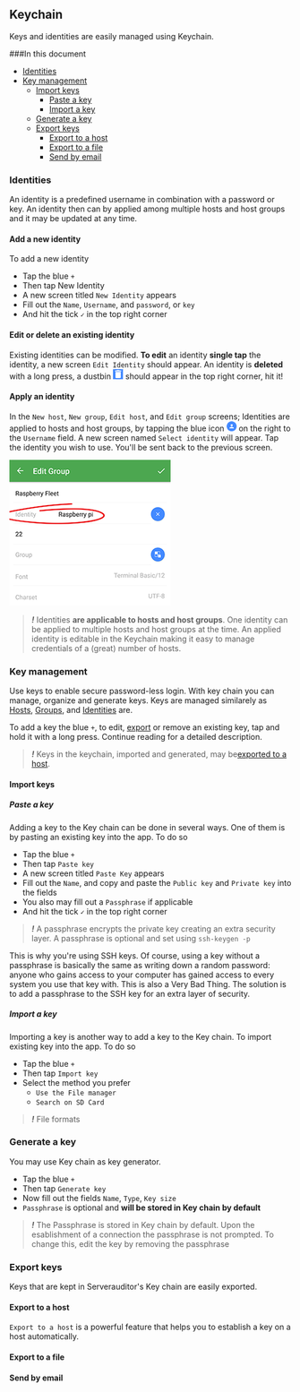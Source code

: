 ## Keychain

Keys and identities are easily managed using Keychain.

###In this document
* [Identities](#identities)
* [Key management](#key-management)
	* [Import keys](#import-keys)
		* [Paste a key](#paste-a-key)
		* [Import a key](#import-a-key)
	* [Generate a key](#generate-a-key)
	* [Export keys](#export-keys)
		* [Export to a host](#export-to-a-host)
		* [Export to a file](#export-to-a-file)
		* [Send by email](#send-by-email)

### Identities
An identity is a predefined username in combination with a password or key. An identity then can by applied among multiple hosts and host groups and it may be updated at any time. 

#### Add a new identity
To add a new identity
* Tap the blue `+`
* Then tap New Identity
* A new screen titled `New Identity` appears
* Fill out the `Name`, `Username`, and `password`, or `key`
* And hit the tick `✓` in the top right corner 

#### Edit or delete an existing identity
Existing identities can be modified. **To edit** an identity __single tap__ the identity, a new screen `Edit Identity` should appear. An identity is **deleted** with a long press, a dustbin ![](../images/dustbin.png) should appear in the top right corner, hit it!

#### Apply an identity
In the `New host`, `New group`, `Edit host`, and `Edit group` screens; Identities are applied to hosts and host groups, by tapping the blue icon ![Identities](../images/identities.png) on the right to the `Username` field. A new screen named `Select identity` will appear. Tap the identity you wish to use. You'll be sent back to the previous screen.

![An identity applied to a host group](../images/screenshots/identities01.png)

> ***!*** Identities **are applicable to hosts and host groups**. One identity can be applied to multiple hosts and host groups at the time. An applied identity is editable in the Keychain making it easy to manage credentials of a (great) number of hosts.

### Key management
Use keys to enable secure password-less login. With key chain you can manage, organize and generate keys. Keys are managed similarely as [Hosts](hosts.md), [Groups](groups.md), and [Identities](#identities) are.

To add a key the blue `+`, to edit, [export](#export-keys) or remove an existing key, tap and hold it with a long press. Continue reading for a detailed description.

> ***!*** Keys in the keychain, imported and generated, may be[exported to a host](#export-to-a-host).

#### Import keys
##### Paste a key
Adding a key to the Key chain can be done in several ways. One of them is by pasting an existing key into the app. To do so
* Tap the blue `+`
* Then tap `Paste key`
* A new screen titled `Paste Key` appears
* Fill out the `Name`, and copy and paste the `Public key` and `Private key` into the fields
* You also may fill out a `Passphrase` if applicable
* And hit the tick `✓` in the top right corner

> ***!*** A passphrase encrypts the private key creating an extra security layer. A passphrase is optional and set using `ssh-keygen -p`

This is why you're using SSH keys. Of course, using a key without a passphrase is basically the same as writing down a random password: anyone who gains access to your computer has gained access to every system you use that key with. This is also a Very Bad Thing. The solution is to add a passphrase to the SSH key for an extra layer of security.

##### Import a key
Importing a key is another way to add a key to the Key chain. To import
existing key into the app. To do so
* Tap the blue `+`
* Then tap `Import key`
* Select the method you prefer
	* `Use the File manager`
	* `Search on SD Card`

> ***!*** File formats 

### Generate a key
You may use Key chain as key generator.
* Tap the blue `+`
* Then tap `Generate key`
* Now fill out the fields `Name`, `Type`, `Key size`
* `Passphrase` is optional and **will be stored in Key chain by default**

> ***!*** The Passphrase is stored in Key chain by default. Upon the esablishment of a connection the passphrase is not prompted. To change this, edit the key by removing the passphrase

### Export keys
Keys that are kept in Serverauditor's Key chain are easily exported.

#### Export to a host
`Export to a host` is a powerful feature that helps you to establish a key on a host automatically. 

#### Export to a file
#### Send by email
